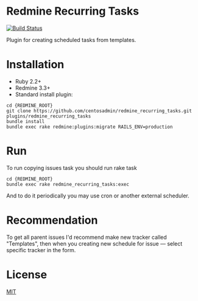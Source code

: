 # Redmine Recurring Tasks

[![Build Status](https://travis-ci.org/centosadmin/weekly_scheduler.svg?branch=master)](https://travis-ci.org/centosadmin/weekly_scheduler)

Plugin for creating scheduled tasks from templates.

# Installation

* Ruby 2.2+
* Redmine 3.3+
* Standard install plugin:

```
cd {REDMINE_ROOT}
git clone https://github.com/centosadmin/redmine_recurring_tasks.git plugins/redmine_recurring_tasks
bundle install
bundle exec rake redmine:plugins:migrate RAILS_ENV=production
```

# Run

To run copying issues task you should run rake task

```
cd {REDMINE_ROOT}
bundle exec rake redmine_recurring_tasks:exec
```

And to do it periodically you may use cron or another external scheduler.

# Recommendation

To get all parent issues I'd recommend make new tracker called "Templates", then when you creating new schedule for issue — select specific tracker in the form.

# License

[MIT](https://github.com/centosadmin/redmine_recurring_tasks/blob/master/LICENSE)